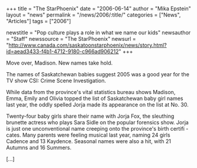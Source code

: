 +++
title = "The StarPhoenix"
date = "2006-06-14"
author = "Mika Epstein"
layout = "news"
permalink = "/news/2006/:title/"
categories = ["News", "Articles"]
tags = ["2006"]

newstitle = "Pop culture plays a role in what we name our kids"
newsauthor = "Staff"
newssource = "The StarPhoenix"
newsurl = "http://www.canada.com/saskatoonstarphoenix/news/story.html?id=aead3433-f4b1-4712-9180-c966ad906212"
+++

Move over, Madison. New names take hold.

The names of Saskatchewan babies suggest 2005 was a good year for the TV show CSI: Crime Scene Investigation.

While data from the province's vital statistics bureau shows Madison, Emma, Emily and Olivia topped the list of Saskatchewan baby girl names last year, the oddly spelled Jorja made its appearance on the list at No. 30.

Twenty-four baby girls share their name with Jorja Fox, the sleuthing brunette actress who plays Sara Sidle on the popular forensics show. Jorja is just one unconventional name creeping onto the province's birth certifi - cates. Many parents were feeling musical last year, naming 24 girls Cadence and 13 Kaydence. Seasonal names were also a hit, with 21 Autumns and 16 Summers.

[...]

